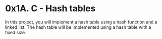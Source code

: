# 0x1A. C - Hash tables

In this project, you will implement a hash table using a hash function and a linked list. The hash table will be implemented using a hash table with a fixed size.